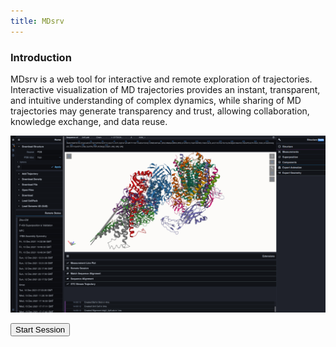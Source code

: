 ```yaml
---
title: MDsrv
---
```

### Introduction

MDsrv is a web tool for interactive and remote exploration of trajectories. Interactive visualization of MD trajectories provides an instant, transparent, and intuitive understanding of  complex dynamics, while sharing of MD trajectories may generate transparency and trust, allowing collaboration, knowledge exchange, and data reuse.

[![alt text](overview.png "Title")](overview.png)





<button onclick="window.location.href = 'https://proteininformatics.informatik.uni-leipzig.de'">Start Session</button>
